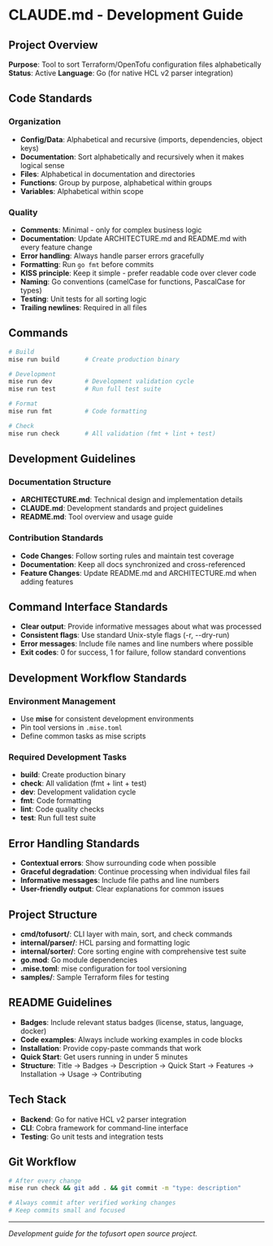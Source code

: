 # CLAUDE.md - Development Guide

## Project Overview
**Purpose**: Tool to sort Terraform/OpenTofu configuration files alphabetically
**Status**: Active
**Language**: Go (for native HCL v2 parser integration)

## Code Standards

### Organization
- **Config/Data**: Alphabetical and recursive (imports, dependencies, object keys)
- **Documentation**: Sort alphabetically and recursively when it makes logical sense
- **Files**: Alphabetical in documentation and directories
- **Functions**: Group by purpose, alphabetical within groups
- **Variables**: Alphabetical within scope

### Quality
- **Comments**: Minimal - only for complex business logic
- **Documentation**: Update ARCHITECTURE.md and README.md with every feature change
- **Error handling**: Always handle parser errors gracefully
- **Formatting**: Run `go fmt` before commits
- **KISS principle**: Keep it simple - prefer readable code over clever code
- **Naming**: Go conventions (camelCase for functions, PascalCase for types)
- **Testing**: Unit tests for all sorting logic
- **Trailing newlines**: Required in all files

## Commands
```bash
# Build
mise run build       # Create production binary

# Development
mise run dev         # Development validation cycle
mise run test        # Run full test suite

# Format
mise run fmt         # Code formatting

# Check
mise run check       # All validation (fmt + lint + test)
```

## Development Guidelines

### Documentation Structure
- **ARCHITECTURE.md**: Technical design and implementation details
- **CLAUDE.md**: Development standards and project guidelines
- **README.md**: Tool overview and usage guide

### Contribution Standards
- **Code Changes**: Follow sorting rules and maintain test coverage
- **Documentation**: Keep all docs synchronized and cross-referenced
- **Feature Changes**: Update README.md and ARCHITECTURE.md when adding features

## Command Interface Standards
- **Clear output**: Provide informative messages about what was processed
- **Consistent flags**: Use standard Unix-style flags (-r, --dry-run)
- **Error messages**: Include file names and line numbers where possible
- **Exit codes**: 0 for success, 1 for failure, follow standard conventions

## Development Workflow Standards

### Environment Management
- Use **mise** for consistent development environments
- Pin tool versions in `.mise.toml`
- Define common tasks as mise scripts

### Required Development Tasks
- **build**: Create production binary
- **check**: All validation (fmt + lint + test)
- **dev**: Development validation cycle
- **fmt**: Code formatting
- **lint**: Code quality checks
- **test**: Run full test suite

## Error Handling Standards
- **Contextual errors**: Show surrounding code when possible
- **Graceful degradation**: Continue processing when individual files fail
- **Informative messages**: Include file paths and line numbers
- **User-friendly output**: Clear explanations for common issues

## Project Structure
- **cmd/tofusort/**: CLI layer with main, sort, and check commands
- **internal/parser/**: HCL parsing and formatting logic
- **internal/sorter/**: Core sorting engine with comprehensive test suite
- **go.mod**: Go module dependencies
- **.mise.toml**: mise configuration for tool versioning
- **samples/**: Sample Terraform files for testing

## README Guidelines
- **Badges**: Include relevant status badges (license, status, language, docker)
- **Code examples**: Always include working examples in code blocks
- **Installation**: Provide copy-paste commands that work
- **Quick Start**: Get users running in under 5 minutes
- **Structure**: Title → Badges → Description → Quick Start → Features → Installation → Usage → Contributing

## Tech Stack
- **Backend**: Go for native HCL v2 parser integration
- **CLI**: Cobra framework for command-line interface
- **Testing**: Go unit tests and integration tests

## Git Workflow
```bash
# After every change
mise run check && git add . && git commit -m "type: description"

# Always commit after verified working changes
# Keep commits small and focused
```

---

*Development guide for the tofusort open source project.*
